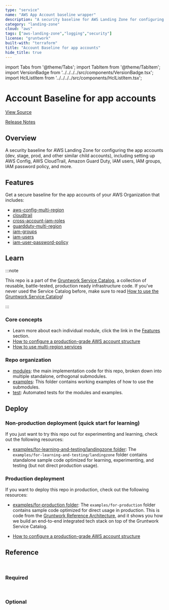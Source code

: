 ```yaml
---
type: "service"
name: "AWS App Account baseline wrapper"
description: "A security baseline for AWS Landing Zone for configuring app accounts (dev, stage, prod, and other similar child accounts), including setting up AWS Config, AWS CloudTrail, Amazon Guard Duty, IAM users, IAM groups, IAM password policy, and more."
category: "landing-zone"
cloud: "aws"
tags: ["aws-landing-zone","logging","security"]
license: "gruntwork"
built-with: "terraform"
title: "Account Baseline for app accounts"
hide_title: true
---
```


import Tabs from '@theme/Tabs';
import TabItem from '@theme/TabItem';
import VersionBadge from '../../../../src/components/VersionBadge.tsx';
import HclListItem from '../../../../src/components/HclListItem.tsx';

<VersionBadge version="0.85.0" lastModifiedVersion="0.85.0"/>

# Account Baseline for app accounts


<a href="https://github.com/gruntwork-io/terraform-aws-service-catalog/tree/master/modules/landingzone/account-baseline-app" className="link-button">View Source</a>

<a href="https://github.com/gruntwork-io/terraform-aws-service-catalog/releases?q=landingzone%2Faccount-baseline-app" className="link-button" title="Release notes for only the service catalog versions which impacted this service.">Release Notes</a>

## Overview

A security baseline for AWS Landing Zone for configuring the app accounts (dev, stage, prod, and other similar child
accounts), including setting up AWS Config, AWS CloudTrail, Amazon Guard Duty, IAM users, IAM groups, IAM password
policy, and more.

## Features

Get a secure baseline for the app accounts of your AWS Organization that includes:

*   [aws-config-multi-region](https://github.com/gruntwork-io/terraform-aws-security/tree/master/modules/aws-config-multi-region)
*   [cloudtrail](https://github.com/gruntwork-io/terraform-aws-security/tree/master/modules/cloudtrail)
*   [cross-account-iam-roles](https://github.com/gruntwork-io/terraform-aws-security/tree/master/modules/cross-account-iam-roles)
*   [guardduty-multi-region](https://github.com/gruntwork-io/terraform-aws-security/tree/master/modules/guardduty-multi-region)
*   [iam-groups](https://github.com/gruntwork-io/terraform-aws-security/tree/master/modules/iam-groups)
*   [iam-users](https://github.com/gruntwork-io/terraform-aws-security/tree/master/modules/iam-users)
*   [iam-user-password-policy](https://github.com/gruntwork-io/terraform-aws-security/tree/master/modules/iam-user-password-policy)

## Learn

:::note

This repo is a part of the [Gruntwork Service Catalog](https://github.com/gruntwork-io/terraform-aws-service-catalog/),
a collection of reusable, battle-tested, production ready infrastructure code.
If you’ve never used the Service Catalog before, make sure to read
[How to use the Gruntwork Service Catalog](https://docs.gruntwork.io/reference/services/intro/overview)!

:::

### Core concepts

*   Learn more about each individual module, click the link in the [Features](#features) section.
*   [How to configure a production-grade AWS account structure](https://docs.gruntwork.io/guides/build-it-yourself/landing-zone/)
*   [How to use multi-region services](https://github.com/gruntwork-io/terraform-aws-service-catalog/tree/master/modules/landingzone/account-baseline-root/core-concepts.md#how-to-use-multi-region-services)

### Repo organization

*   [modules](https://github.com/gruntwork-io/terraform-aws-service-catalog/tree/master/modules): the main implementation code for this repo, broken down into multiple standalone, orthogonal submodules.
*   [examples](https://github.com/gruntwork-io/terraform-aws-service-catalog/tree/master/examples): This folder contains working examples of how to use the submodules.
*   [test](https://github.com/gruntwork-io/terraform-aws-service-catalog/tree/master/test): Automated tests for the modules and examples.

## Deploy

### Non-production deployment (quick start for learning)

If you just want to try this repo out for experimenting and learning, check out the following resources:

*   [examples/for-learning-and-testing/landingzone folder](https://github.com/gruntwork-io/terraform-aws-service-catalog/tree/master/examples/for-learning-and-testing/landingzone): The
    `examples/for-learning-and-testing/landingzone` folder contains standalone sample code optimized for learning,
    experimenting, and testing (but not direct production usage).

### Production deployment

If you want to deploy this repo in production, check out the following resources:

*   [examples/for-production folder](https://github.com/gruntwork-io/terraform-aws-service-catalog/tree/master/examples/for-production): The `examples/for-production` folder contains sample code
    optimized for direct usage in production. This is code from the
    [Gruntwork Reference Architecture](https://gruntwork.io/reference-architecture/), and it shows you how we build an
    end-to-end integrated tech stack on top of the Gruntwork Service Catalog.

*   [How to configure a production-grade AWS account structure](https://docs.gruntwork.io/guides/build-it-yourself/landing-zone/)

## Reference

<Tabs>
<TabItem value="inputs" label="Inputs" default>

<br/>

### Required

<HclListItem name="aws_account_id" requirement="required" description="The AWS Account ID the template should be operated on. This avoids misconfiguration errors caused by environment variables." type="string"/>

<HclListItem name="aws_region" requirement="required" description="The AWS Region to use as the global config recorder and seed region for GuardDuty." type="string"/>

<HclListItem name="config_opt_in_regions" requirement="required" description="Creates resources in the specified regions. The best practice is to enable AWS Config in all enabled regions in your AWS account. This variable must NOT be set to null or empty. Otherwise, we won't know which regions to use and authenticate to, and may use some not enabled in your AWS account (e.g., GovCloud, China, etc). To get the list of regions enabled in your AWS account, you can use the AWS CLI: aws ec2 describe-regions." type="list" typeDetails="list(string)"/>

<HclListItem name="ebs_opt_in_regions" requirement="required" description="Creates resources in the specified regions. The best practice is to enable EBS Encryption in all enabled regions in your AWS account. This variable must NOT be set to null or empty. Otherwise, we won't know which regions to use and authenticate to, and may use some not enabled in your AWS account (e.g., GovCloud, China, etc). To get the list of regions enabled in your AWS account, you can use the AWS CLI: aws ec2 describe-regions. The value provided for <a href=#global_recorder_region><code>global_recorder_region</code></a> must be in this list." type="list" typeDetails="list(string)"/>

<HclListItem name="guardduty_opt_in_regions" requirement="required" description="Creates resources in the specified regions. The best practice is to enable GuardDuty in all enabled regions in your AWS account. This variable must NOT be set to null or empty. Otherwise, we won't know which regions to use and authenticate to, and may use some not enabled in your AWS account (e.g., GovCloud, China, etc). To get the list of regions enabled in your AWS account, you can use the AWS CLI: aws ec2 describe-regions. The value provided for <a href=#global_recorder_region><code>global_recorder_region</code></a> must be in this list." type="list" typeDetails="list(string)"/>

<HclListItem name="iam_access_analyzer_opt_in_regions" requirement="required" description="Creates resources in the specified regions. The best practice is to enable IAM Access Analyzer in all enabled regions in your AWS account. This variable must NOT be set to null or empty. Otherwise, we won't know which regions to use and authenticate to, and may use some not enabled in your AWS account (e.g., GovCloud, China, etc). To get the list of regions enabled in your AWS account, you can use the AWS CLI: aws ec2 describe-regions. The value provided for <a href=#global_recorder_region><code>global_recorder_region</code></a> must be in this list." type="list" typeDetails="list(string)"/>

<HclListItem name="kms_cmk_opt_in_regions" requirement="required" description="Creates resources in the specified regions. This variable must NOT be set to null or empty. Otherwise, we won't know which regions to use and authenticate to, and may use some not enabled in your AWS account (e.g., GovCloud, China, etc). To get the list of regions enabled in your AWS account, you can use the AWS CLI: aws ec2 describe-regions. The value provided for <a href=#global_recorder_region><code>global_recorder_region</code></a> must be in this list." type="list" typeDetails="list(string)"/>

<HclListItem name="name_prefix" requirement="required" description="The name used to prefix AWS Config and Cloudtrail resources, including the S3 bucket names and SNS topics used for each." type="string"/>


<br/>


### Optional

<HclListItem name="additional_config_rules" requirement="optional" description="Map of additional managed rules to add. The key is the name of the rule (e.g. ´acm-certificate-expiration-check´) and the value is an object specifying the rule details" type="map" typeDetails="map(object({
    # Description of the rule
    description : string
    # Identifier of an available AWS Config Managed Rule to call.
    identifier : string
    # Trigger type of the rule, must be one of ´CONFIG_CHANGE´ or ´PERIODIC´.
    trigger_type : string
    # A map of input parameters for the rule. If you don't have parameters, pass in an empty map ´{}´.
    input_parameters : map(string)
    # Whether or not this applies to global (non-regional) resources like IAM roles. When true, these rules are disabled
    # if var.enable_global_resource_rules is false.
    applies_to_global_resources = bool
  }))" defaultValue="{}"/>

<HclListItem name="allow_auto_deploy_from_github_actions_for_sources" requirement="optional" description="Map of github repositories to the list of branches that are allowed to assume the IAM role. The repository should be encoded as org/repo-name (e.g., gruntwork-io/terrraform-aws-ci). Allows GitHub Actions to assume the auto deploy IAM role using an OpenID Connect Provider for the given repositories. Refer to the docs for github-actions-iam-role for more information. Note that this is mutually exclusive with <a href=#allow_auto_deploy_from_other_account_arns><code>allow_auto_deploy_from_other_account_arns</code></a>. Only used if <a href=#enable_github_actions_access><code>enable_github_actions_access</code></a> is true. " type="map" typeDetails="map(list(string))" defaultValue="{}"/>

<HclListItem name="allow_auto_deploy_from_other_account_arns" requirement="optional" description="A list of IAM ARNs from other AWS accounts that will be allowed to assume the auto deploy IAM role that has the permissions in <a href=#auto_deploy_permissions><code>auto_deploy_permissions</code></a>." type="list" typeDetails="list(string)" defaultValue="[]"/>

<HclListItem name="allow_billing_access_from_other_account_arns" requirement="optional" description="A list of IAM ARNs from other AWS accounts that will be allowed full (read and write) access to the billing info for this account." type="list" typeDetails="list(string)" defaultValue="[]"/>

<HclListItem name="allow_cloudtrail_access_with_iam" requirement="optional" description="If true, an IAM Policy that grants access to CloudTrail will be honored. If false, only the ARNs listed in <a href=#kms_key_user_iam_arns><code>kms_key_user_iam_arns</code></a> will have access to CloudTrail and any IAM Policy grants will be ignored. (true or false)" type="bool" defaultValue="true"/>

<HclListItem name="allow_dev_access_from_other_account_arns" requirement="optional" description="A list of IAM ARNs from other AWS accounts that will be allowed full (read and write) access to the services in this account specified in <a href=#dev_permitted_services><code>dev_permitted_services</code></a>." type="list" typeDetails="list(string)" defaultValue="[]"/>

<HclListItem name="allow_full_access_from_other_account_arns" requirement="optional" description="A list of IAM ARNs from other AWS accounts that will be allowed full (read and write) access to this account." type="list" typeDetails="list(string)" defaultValue="[]"/>

<HclListItem name="allow_logs_access_from_other_account_arns" requirement="optional" description="A list of IAM ARNs from other AWS accounts that will be allowed read access to the logs in CloudTrail, AWS Config, and CloudWatch for this account. If <a href=#cloudtrail_kms_key_arn><code>cloudtrail_kms_key_arn</code></a> is specified, will also be given permissions to decrypt with the KMS CMK that is used to encrypt CloudTrail logs." type="list" typeDetails="list(string)" defaultValue="[]"/>

<HclListItem name="allow_read_only_access_from_other_account_arns" requirement="optional" description="A list of IAM ARNs from other AWS accounts that will be allowed read-only access to this account." type="list" typeDetails="list(string)" defaultValue="[]"/>

<HclListItem name="allow_ssh_grunt_access_from_other_account_arns" requirement="optional" description="A list of IAM ARNs from other AWS accounts that will be allowed read access to IAM groups and publish SSH keys. This is used for ssh-grunt." type="list" typeDetails="list(string)" defaultValue="[]"/>

<HclListItem name="allow_support_access_from_other_account_arns" requirement="optional" description="A list of IAM ARNs from other AWS accounts that will be allowed access to AWS support for this account." type="list" typeDetails="list(string)" defaultValue="[]"/>

<HclListItem name="auto_deploy_permissions" requirement="optional" description="A list of IAM permissions (e.g. ec2:*) that will be added to an IAM Group for doing automated deployments. NOTE: If <a href=#should_create_iam_group_auto_deploy><code>should_create_iam_group_auto_deploy</code></a> is true, the list must have at least one element (e.g. '*')." type="list" typeDetails="list(string)" defaultValue="[]"/>

<HclListItem name="cloudtrail_allow_kms_describe_key_to_external_aws_accounts" requirement="optional" description="Whether or not to allow kms:DescribeKey to external AWS accounts with write access to the CloudTrail bucket. This is useful during deployment so that you don't have to pass around the KMS key ARN." type="bool" defaultValue="false"/>

<HclListItem name="cloudtrail_cloudwatch_logs_group_name" requirement="optional" description="Specify the name of the CloudWatch Logs group to publish the CloudTrail logs to. This log group exists in the current account. Set this value to `null` to avoid publishing the trail logs to the logs group. The recommended configuration for CloudTrail is (a) for each child account to aggregate its logs in an S3 bucket in a single central account, such as a logs account and (b) to also store 14 days work of logs in CloudWatch in the child account itself for local debugging." type="string" defaultValue="cloudtrail-logs"/>

<HclListItem name="cloudtrail_data_logging_enabled" requirement="optional" description="If true, logging of data events will be enabled." type="bool" defaultValue="false"/>

<HclListItem name="cloudtrail_data_logging_include_management_events" requirement="optional" description="Specify if you want your event selector to include management events for your trail." type="bool" defaultValue="true"/>

<HclListItem name="cloudtrail_data_logging_read_write_type" requirement="optional" description="Specify if you want your trail to log read-only events, write-only events, or all. Possible values are: ReadOnly, WriteOnly, All." type="string" defaultValue="All"/>

<HclListItem name="cloudtrail_data_logging_resources" requirement="optional" description="Data resources for which to log data events. This should be a map, where each key is a data resource type, and each value is a list of data resource values. Possible values for data resource types are: AWS::S3::Object, AWS::Lambda::Function and AWS::DynamoDB::Table. See the '<a href=#data_resource><code>data_resource</code></a>' block within the '<a href=#event_selector><code>event_selector</code></a>' block of the '<a href=#aws_cloudtrail><code>aws_cloudtrail</code></a>' resource for context: https://registry.terraform.io/providers/hashicorp/aws/latest/docs/resources/cloudtrail#<a href=#data_resource><code>data_resource</code></a>." type="map" typeDetails="map(list(string))" defaultValue="{}"/>

<HclListItem name="cloudtrail_external_aws_account_ids_with_write_access" requirement="optional" description="Provide a list of AWS account IDs that will be allowed to send CloudTrail logs to this account. This is only required if you are aggregating CloudTrail logs in this account (e.g., this is the logs account) from other accounts." type="list" typeDetails="list(string)" defaultValue="[]"/>

<HclListItem name="cloudtrail_force_destroy" requirement="optional" description="If set to true, when you run 'terraform destroy', delete all objects from the bucket so that the bucket can be destroyed without error. Warning: these objects are not recoverable so only use this if you're absolutely sure you want to permanently delete everything!" type="bool" defaultValue="false"/>

<HclListItem name="cloudtrail_kms_key_administrator_iam_arns" requirement="optional" description="All CloudTrail Logs will be encrypted with a KMS CMK (Customer Master Key) that governs access to write API calls older than 7 days and all read API calls. If you are aggregating CloudTrail logs and creating the CMK in this account (e.g., if this is the logs account), you MUST specify at least one IAM user (or other IAM ARN) that will be given administrator permissions for CMK, including the ability to change who can access this CMK and the extended log data it protects. If you are aggregating CloudTrail logs in another AWS account and the CMK already exists (e.g., if this is the stage or prod account), set this parameter to an empty list." type="list" typeDetails="list(string)" defaultValue="[]"/>

<HclListItem name="cloudtrail_kms_key_arn" requirement="optional" description="All CloudTrail Logs will be encrypted with a KMS CMK (Customer Master Key) that governs access to write API calls older than 7 days and all read API calls. If that CMK already exists (e.g., if this is the stage or prod account and you want to use a CMK that already exists in the logs account), set this to the ARN of that CMK. Otherwise (e.g., if this is the logs account), set this to null, and a new CMK will be created." type="string" defaultValue="null"/>

<HclListItem name="cloudtrail_kms_key_arn_is_alias" requirement="optional" description="If the <a href=#kms_key_arn><code>kms_key_arn</code></a> provided is an alias or alias ARN, then this must be set to true so that the module will exchange the alias for a CMK ARN. Setting this to true and using aliases requires <a href=#cloudtrail_allow_kms_describe_key_to_external_aws_accounts><code>cloudtrail_allow_kms_describe_key_to_external_aws_accounts</code></a> to also be true for multi-account scenarios." type="bool" defaultValue="false"/>

<HclListItem name="cloudtrail_kms_key_user_iam_arns" requirement="optional" description="All CloudTrail Logs will be encrypted with a KMS CMK (Customer Master Key) that governs access to write API calls older than 7 days and all read API calls. If you are aggregating CloudTrail logs and creating the CMK in this account (e.g., this is the logs account), you MUST specify at least one IAM user (or other IAM ARN) that will be given user access to this CMK, which will allow this user to read CloudTrail Logs. If you are aggregating CloudTrail logs in another AWS account and the CMK already exists, set this parameter to an empty list (e.g., if this is the stage or prod account)." type="list" typeDetails="list(string)" defaultValue="[]"/>

<HclListItem name="cloudtrail_num_days_after_which_archive_log_data" requirement="optional" description="After this number of days, log files should be transitioned from S3 to Glacier. Enter 0 to never archive log data." type="number" defaultValue="30"/>

<HclListItem name="cloudtrail_num_days_after_which_delete_log_data" requirement="optional" description="After this number of days, log files should be deleted from S3. Enter 0 to never delete log data." type="number" defaultValue="365"/>

<HclListItem name="cloudtrail_num_days_to_retain_cloudwatch_logs" requirement="optional" description="After this number of days, logs stored in CloudWatch will be deleted. Possible values are: 1, 3, 5, 7, 14, 30, 60, 90, 120, 150, 180, 365, 400, 545, 731, 1827, 3653, and 0 (default). When set to 0, logs will be retained indefinitely." type="number" defaultValue="0"/>

<HclListItem name="cloudtrail_s3_bucket_already_exists" requirement="optional" description="Set to false to create an S3 bucket of name <a href=#cloudtrail_s3_bucket_name><code>cloudtrail_s3_bucket_name</code></a> in this account for storing CloudTrail logs (e.g., if this is the logs account). Set to true to assume the bucket specified in <a href=#cloudtrail_s3_bucket_name><code>cloudtrail_s3_bucket_name</code></a> already exists in another AWS account (e.g., if this is the stage or prod account and <a href=#cloudtrail_s3_bucket_name><code>cloudtrail_s3_bucket_name</code></a> is the name of a bucket in the logs account)." type="bool" defaultValue="true"/>

<HclListItem name="cloudtrail_s3_bucket_name" requirement="optional" description="The name of the S3 Bucket where CloudTrail logs will be stored. This could be a bucket in this AWS account (e.g., if this is the logs account) or the name of a bucket in another AWS account where logs should be sent (e.g., if this is the stage or prod account and you're specifying the name of a bucket in the logs account)." type="string" defaultValue="null"/>

<HclListItem name="cloudtrail_s3_mfa_delete" requirement="optional" description="Enable MFA delete for either 'Change the versioning state of your bucket' or 'Permanently delete an object version'. This setting only applies to the bucket used to storage Cloudtrail data. This cannot be used to toggle this setting but is available to allow managed buckets to reflect the state in AWS. For instructions on how to enable MFA Delete, check out the README from the terraform-aws-security/private-s3-bucket module." type="bool" defaultValue="false"/>

<HclListItem name="cloudtrail_tags" requirement="optional" description="Tags to apply to the CloudTrail resources." type="map" typeDetails="map(string)" defaultValue="{}"/>

<HclListItem name="config_aggregate_config_data_in_external_account" requirement="optional" description="Set to true to send the AWS Config data to another account (e.g., a logs account) for aggregation purposes. You must set the ID of that other account via the <a href=#config_central_account_id><code>config_central_account_id</code></a> variable. This redundant variable has to exist because Terraform does not allow computed data in count and <a href=#for_each><code>for_each</code></a> parameters and <a href=#config_central_account_id><code>config_central_account_id</code></a> may be computed if its the ID of a newly-created AWS account." type="bool" defaultValue="false"/>

<HclListItem name="config_central_account_id" requirement="optional" description="If the S3 bucket and SNS topics used for AWS Config live in a different AWS account, set this variable to the ID of that account (e.g., if this is the stage or prod account, set this to the ID of the logs account). If the S3 bucket and SNS topics live in this account (e.g., this is the logs account), set this variable to null. Only used if <a href=#config_aggregate_config_data_in_external_account><code>config_aggregate_config_data_in_external_account</code></a> is true." type="string" defaultValue="null"/>

<HclListItem name="config_create_account_rules" requirement="optional" description="Set to true to create AWS Config rules directly in this account. Set false to not create any Config rules in this account (i.e., if you created the rules at the organization level already). We recommend setting this to true to use account-level rules because org-level rules create a chicken-and-egg problem with creating new accounts." type="bool" defaultValue="true"/>

<HclListItem name="config_delivery_channel_kms_key_arn" requirement="optional" description="Optional KMS key to use for encrypting S3 objects on the AWS Config delivery channel for an externally managed S3 bucket. This must belong to the same region as the destination S3 bucket. If null, AWS Config will default to encrypting the delivered data with AES-256 encryption. Only used if <a href=#should_create_s3_bucket><code>should_create_s3_bucket</code></a> is false - otherwise, <a href=#config_s3_bucket_kms_key_arn><code>config_s3_bucket_kms_key_arn</code></a> is used." type="string" defaultValue="null"/>

<HclListItem name="config_delivery_channel_kms_key_by_name" requirement="optional" description="Same as <a href=#config_delivery_channel_kms_key_arn><code>config_delivery_channel_kms_key_arn</code></a>, except the value is a name of a KMS key configured with <a href=#kms_customer_master_keys><code>kms_customer_master_keys</code></a>. The module created KMS key for the delivery region (indexed by the name) will be used. Note that if both <a href=#config_delivery_channel_kms_key_arn><code>config_delivery_channel_kms_key_arn</code></a> and <a href=#config_delivery_channel_kms_key_by_name><code>config_delivery_channel_kms_key_by_name</code></a> are configured, the key in <a href=#config_delivery_channel_kms_key_arn><code>config_delivery_channel_kms_key_arn</code></a> will always be used." type="object" typeDetails="object({
    name   = string
    region = string
  })" defaultValue="null"/>

<HclListItem name="config_force_destroy" requirement="optional" description="If set to true, when you run 'terraform destroy', delete all objects from the bucket so that the bucket can be destroyed without error. Warning: these objects are not recoverable so only use this if you're absolutely sure you want to permanently delete everything!" type="bool" defaultValue="false"/>

<HclListItem name="config_linked_accounts" requirement="optional" description="Provide a list of AWS account IDs that will be allowed to send AWS Config data to this account. This is only required if you are aggregating config data in this account (e.g., this is the logs account) from other accounts." type="list" typeDetails="list(string)" defaultValue="[]"/>

<HclListItem name="config_num_days_after_which_archive_log_data" requirement="optional" description="After this number of days, log files should be transitioned from S3 to Glacier. Enter 0 to never archive log data." type="number" defaultValue="365"/>

<HclListItem name="config_num_days_after_which_delete_log_data" requirement="optional" description="After this number of days, log files should be deleted from S3. Enter 0 to never delete log data." type="number" defaultValue="730"/>

<HclListItem name="config_s3_bucket_kms_key_arn" requirement="optional" description="Optional KMS key to use for encrypting S3 objects on the AWS Config bucket, when the S3 bucket is created within this module (<a href=#config_should_create_s3_bucket><code>config_should_create_s3_bucket</code></a> is true). For encrypting S3 objects on delivery for an externally managed S3 bucket, refer to the <a href=#config_delivery_channel_kms_key_arn><code>config_delivery_channel_kms_key_arn</code></a> input variable. If null, data in S3 will be encrypted using the default aws/s3 key. If provided, the key policy of the provided key must permit the IAM role used by AWS Config. See https://docs.aws.amazon.com/sns/latest/dg/sns-key-management.html. Note that the KMS key must reside in the global recorder region (as configured by <a href=#aws_region><code>aws_region</code></a>)." type="string" defaultValue="null"/>

<HclListItem name="config_s3_bucket_kms_key_by_name" requirement="optional" description="Same as <a href=#config_s3_bucket_kms_key_arn><code>config_s3_bucket_kms_key_arn</code></a>, except the value is a name of a KMS key configured with <a href=#kms_customer_master_keys><code>kms_customer_master_keys</code></a>. The module created KMS key for the global recorder region (indexed by the name) will be used. Note that if both <a href=#config_s3_bucket_kms_key_arn><code>config_s3_bucket_kms_key_arn</code></a> and <a href=#config_s3_bucket_kms_key_by_name><code>config_s3_bucket_kms_key_by_name</code></a> are configured, the key in <a href=#config_s3_bucket_kms_key_arn><code>config_s3_bucket_kms_key_arn</code></a> will always be used." type="string" defaultValue="null"/>

<HclListItem name="config_s3_bucket_name" requirement="optional" description="The name of the S3 Bucket where Config items will be stored. Can be in the same account or in another account." type="string" defaultValue="null"/>

<HclListItem name="config_s3_mfa_delete" requirement="optional" description="Enable MFA delete for either 'Change the versioning state of your bucket' or 'Permanently delete an object version'. This setting only applies to the bucket used to storage AWS Config data. This cannot be used to toggle this setting but is available to allow managed buckets to reflect the state in AWS. For instructions on how to enable MFA Delete, check out the README from the terraform-aws-security/private-s3-bucket module." type="bool" defaultValue="false"/>

<HclListItem name="config_should_create_s3_bucket" requirement="optional" description="Set to true to create an S3 bucket of name <a href=#config_s3_bucket_name><code>config_s3_bucket_name</code></a> in this account for storing AWS Config data (e.g., if this is the logs account). Set to false to assume the bucket specified in <a href=#config_s3_bucket_name><code>config_s3_bucket_name</code></a> already exists in another AWS account (e.g., if this is the stage or prod account and <a href=#config_s3_bucket_name><code>config_s3_bucket_name</code></a> is the name of a bucket in the logs account)." type="bool" defaultValue="false"/>

<HclListItem name="config_should_create_sns_topic" requirement="optional" description="set to true to create an sns topic in this account for sending aws config notifications (e.g., if this is the logs account). set to false to assume the topic specified in <a href=#config_sns_topic_name><code>config_sns_topic_name</code></a> already exists in another aws account (e.g., if this is the stage or prod account and <a href=#config_sns_topic_name><code>config_sns_topic_name</code></a> is the name of an sns topic in the logs account)." type="bool" defaultValue="false"/>

<HclListItem name="config_sns_topic_kms_key_by_name_region_map" requirement="optional" description="Same as <a href=#config_sns_topic_kms_key_region_map><code>config_sns_topic_kms_key_region_map</code></a>, except the value is a name of a KMS key configured with <a href=#kms_customer_master_keys><code>kms_customer_master_keys</code></a>. The module created KMS key for each region (indexed by the name) will be used. Note that if an entry exists for a region in both <a href=#config_sns_topic_kms_key_region_map><code>config_sns_topic_kms_key_region_map</code></a> and <a href=#config_sns_topic_kms_key_by_name_region_map><code>config_sns_topic_kms_key_by_name_region_map</code></a>, then the key in <a href=#config_sns_topic_kms_key_region_map><code>config_sns_topic_kms_key_region_map</code></a> will always be used." type="map" typeDetails="map(string)" defaultValue="null"/>

<HclListItem name="config_sns_topic_kms_key_region_map" requirement="optional" description="Optional KMS key to use for each region for configuring default encryption for the SNS topic (encoded as a map from region - e.g. us-east-1 - to ARN of KMS key). If null or the region key is missing, encryption will not be configured for the SNS topic in that region." type="map" typeDetails="map(string)" defaultValue="null"/>

<HclListItem name="config_sns_topic_name" requirement="optional" description="the name of the sns topic in where aws config notifications will be sent. can be in the same account or in another account." type="string" defaultValue="ConfigTopic"/>

<HclListItem name="config_tags" requirement="optional" description="A map of tags to apply to the S3 Bucket. The key is the tag name and the value is the tag value." type="map" typeDetails="map(string)" defaultValue="{}"/>

<HclListItem name="configrules_maximum_execution_frequency" requirement="optional" description="The maximum frequency with which AWS Config runs evaluations for the ´PERIODIC´ rules. See https://www.terraform.io/docs/providers/aws/r/<a href=#config_organization_managed_rule><code>config_organization_managed_rule</code></a>.html#<a href=#maximum_execution_frequency><code>maximum_execution_frequency</code></a>" type="string" defaultValue="TwentyFour_Hours"/>

<HclListItem name="custom_cloudtrail_trail_name" requirement="optional" description="A custom name to use for the Cloudtrail Trail. If null, defaults to the <a href=#name_prefix><code>name_prefix</code></a> input variable." type="string" defaultValue="null"/>

<HclListItem name="dev_permitted_services" requirement="optional" description="A list of AWS services for which the developers from the accounts in <a href=#allow_dev_access_from_other_account_arns><code>allow_dev_access_from_other_account_arns</code></a> will receive full permissions. See https://goo.gl/ZyoHlz to find the IAM Service name. For example, to grant developers access only to EC2 and Amazon Machine Learning, use the value ['ec2','machinelearning']. Do NOT add iam to the list of services, or that will grant Developers de facto admin access." type="list" typeDetails="list(string)" defaultValue="[]"/>

<HclListItem name="ebs_enable_encryption" requirement="optional" description="If set to true (default), all new EBS volumes will have encryption enabled by default" type="bool" defaultValue="true"/>

<HclListItem name="ebs_kms_key_name" requirement="optional" description="The name of the KMS CMK to use by default for encrypting EBS volumes, if <a href=#enable_encryption><code>enable_encryption</code></a> and <a href=#use_existing_kms_keys><code>use_existing_kms_keys</code></a> are enabled. The name must match the name given the <a href=#kms_customer_master_keys><code>kms_customer_master_keys</code></a> variable." type="string" defaultValue=""/>

<HclListItem name="ebs_use_existing_kms_keys" requirement="optional" description="If set to true, the KMS Customer Managed Keys (CMK) with the name in <a href=#ebs_kms_key_name><code>ebs_kms_key_name</code></a> will be set as the default for EBS encryption. When false (default), the AWS-managed aws/ebs key will be used." type="bool" defaultValue="false"/>

<HclListItem name="enable_cloudtrail" requirement="optional" description="Set to true (default) to enable CloudTrail in this app account. Set to false to disable CloudTrail (note: all other CloudTrail variables will be ignored). Note that if you have enabled organization trail in the root (parent) account, you should set this to false; the organization trail will enable CloudTrail on child accounts by default." type="bool" defaultValue="true"/>

<HclListItem name="enable_config" requirement="optional" description="Set to true to enable AWS Config in this app account. Set to false to disable AWS Config (note: all other AWS config variables will be ignored)." type="bool" defaultValue="true"/>

<HclListItem name="enable_encrypted_volumes" requirement="optional" description="Checks whether the EBS volumes that are in an attached state are encrypted." type="bool" defaultValue="true"/>

<HclListItem name="enable_github_actions_access" requirement="optional" description="When true, create an Open ID Connect Provider that GitHub actions can use to assume IAM roles in the account. Refer to https://docs.github.com/en/actions/deployment/security-hardening-your-deployments/configuring-openid-connect-in-amazon-web-services for more information." type="bool" defaultValue="false"/>

<HclListItem name="enable_iam_access_analyzer" requirement="optional" description="A feature flag to enable or disable this module." type="bool" defaultValue="false"/>

<HclListItem name="enable_iam_cross_account_roles" requirement="optional" description="A feature flag to enable or disable this module." type="bool" defaultValue="true"/>

<HclListItem name="enable_iam_password_policy" requirement="optional" description="Checks whether the account password policy for IAM users meets the specified requirements." type="bool" defaultValue="true"/>

<HclListItem name="enable_iam_user_password_policy" requirement="optional" description="Set to true (default) to enable the IAM User Password Policies in this app account. Set to false to disable the policies. (Note: all other IAM User Password Policy variables will be ignored)." type="bool" defaultValue="true"/>

<HclListItem name="enable_insecure_sg_rules" requirement="optional" description="Checks whether the security group with 0.0.0.0/0 of any Amazon Virtual Private Cloud (Amazon VPC) allows only specific inbound TCP or UDP traffic." type="bool" defaultValue="true"/>

<HclListItem name="enable_rds_storage_encrypted" requirement="optional" description="Checks whether storage encryption is enabled for your RDS DB instances." type="bool" defaultValue="true"/>

<HclListItem name="enable_root_account_mfa" requirement="optional" description="Checks whether users of your AWS account require a multi-factor authentication (MFA) device to sign in with root credentials." type="bool" defaultValue="true"/>

<HclListItem name="enable_s3_bucket_public_read_prohibited" requirement="optional" description="Checks that your Amazon S3 buckets do not allow public read access." type="bool" defaultValue="true"/>

<HclListItem name="enable_s3_bucket_public_write_prohibited" requirement="optional" description="Checks that your Amazon S3 buckets do not allow public write access." type="bool" defaultValue="true"/>

<HclListItem name="encrypted_volumes_kms_id" requirement="optional" description="ID or ARN of the KMS key that is used to encrypt the volume. Used for configuring the encrypted volumes config rule." type="string" defaultValue="null"/>

<HclListItem name="github_actions_openid_connect_provider_thumbprint_list" requirement="optional" description="When set, use the statically provided hardcoded list of thumbprints rather than looking it up dynamically. This is useful if you want to trade reliability of the OpenID Connect Provider across certificate renewals with a static list that is obtained using a trustworthy mechanism, to mitigate potential damage from a domain hijacking attack on GitHub domains." type="list" typeDetails="list(string)" defaultValue="null"/>

<HclListItem name="guardduty_cloudwatch_event_rule_name" requirement="optional" description="Name of the Cloudwatch event rules." type="string" defaultValue="guardduty-finding-events"/>

<HclListItem name="guardduty_finding_publishing_frequency" requirement="optional" description="Specifies the frequency of notifications sent for subsequent finding occurrences. If the detector is a GuardDuty member account, the value is determined by the GuardDuty master account and cannot be modified, otherwise defaults to <a href=#SIX_HOURS><code>SIX_HOURS</code></a>. For standalone and GuardDuty master accounts, it must be configured in Terraform to enable drift detection. Valid values for standalone and master accounts: <a href=#FIFTEEN_MINUTES><code>FIFTEEN_MINUTES</code></a>, <a href=#ONE_HOUR><code>ONE_HOUR</code></a>, <a href=#SIX_HOURS><code>SIX_HOURS</code></a>." type="string" defaultValue="null"/>

<HclListItem name="guardduty_findings_sns_topic_name" requirement="optional" description="Specifies a name for the created SNS topics where findings are published. <a href=#publish_findings_to_sns><code>publish_findings_to_sns</code></a> must be set to true." type="string" defaultValue="guardduty-findings"/>

<HclListItem name="guardduty_publish_findings_to_sns" requirement="optional" description="Send GuardDuty findings to SNS topics specified by <a href=#findings_sns_topic_name><code>findings_sns_topic_name</code></a>." type="bool" defaultValue="false"/>

<HclListItem name="iam_access_analyzer_name" requirement="optional" description="The name of the IAM Access Analyzer module" type="string" defaultValue="baseline_app-iam_access_analyzer"/>

<HclListItem name="iam_access_analyzer_type" requirement="optional" description="If set to ORGANIZATION, the analyzer will be scanning the current organization and any policies that refer to linked resources such as S3, IAM, Lambda and SQS policies." type="string" defaultValue="ORGANIZATION"/>

<HclListItem name="iam_password_policy_allow_users_to_change_password" requirement="optional" description="Allow users to change their own password." type="bool" defaultValue="true"/>

<HclListItem name="iam_password_policy_hard_expiry" requirement="optional" description="Password expiration requires administrator reset." type="bool" defaultValue="true"/>

<HclListItem name="iam_password_policy_max_password_age" requirement="optional" description="Number of days before password expiration." type="number" defaultValue="30"/>

<HclListItem name="iam_password_policy_minimum_password_length" requirement="optional" description="Password minimum length." type="number" defaultValue="16"/>

<HclListItem name="iam_password_policy_password_reuse_prevention" requirement="optional" description="Number of passwords before allowing reuse." type="number" defaultValue="5"/>

<HclListItem name="iam_password_policy_require_lowercase_characters" requirement="optional" description="Require at least one lowercase character in password." type="bool" defaultValue="true"/>

<HclListItem name="iam_password_policy_require_numbers" requirement="optional" description="Require at least one number in password." type="bool" defaultValue="true"/>

<HclListItem name="iam_password_policy_require_symbols" requirement="optional" description="Require at least one symbol in password." type="bool" defaultValue="true"/>

<HclListItem name="iam_password_policy_require_uppercase_characters" requirement="optional" description="Require at least one uppercase character in password." type="bool" defaultValue="true"/>

<HclListItem name="iam_role_tags" requirement="optional" description="The tags to apply to all the IAM role resources." type="map" typeDetails="map(string)" defaultValue="{}"/>

<HclListItem name="insecure_sg_rules_authorized_tcp_ports" requirement="optional" description="Comma-separated list of TCP ports authorized to be open to 0.0.0.0/0. Ranges are defined by a dash; for example, '443,1020-1025'." type="string" defaultValue="443"/>

<HclListItem name="insecure_sg_rules_authorized_udp_ports" requirement="optional" description="Comma-separated list of UDP ports authorized to be open to 0.0.0.0/0. Ranges are defined by a dash; for example, '500,1020-1025'." type="string" defaultValue="null"/>

<HclListItem name="kms_cmk_global_tags" requirement="optional" description="A map of tags to apply to all KMS Keys to be created. In this map variable, the key is the tag name and the value is the tag value." type="map" typeDetails="map(string)" defaultValue="{}"/>

<HclListItem name="kms_customer_master_keys" requirement="optional" description="You can use this variable to create account-level KMS Customer Master Keys (CMKs) for encrypting and decrypting data. This variable should be a map where the keys are the names of the CMK and the values are an object that defines the configuration for that CMK. See the comment below for the configuration options you can set for each key." type="any" defaultValue="{}"/>

<HclListItem name="kms_grant_regions" requirement="optional" description="The map of names of KMS grants to the region where the key resides in. There should be a one to one mapping between entries in this map and the entries of the <a href=#kms_grants><code>kms_grants</code></a> map. This is used to workaround a terraform limitation where the <a href=#for_each><code>for_each</code></a> value can not depend on resources." type="map" typeDetails="map(string)" defaultValue="{}"/>

<HclListItem name="kms_grants" requirement="optional" description="Create the specified KMS grants to allow entities to use the KMS key without modifying the KMS policy or IAM. This is necessary to allow AWS services (e.g. ASG) to use CMKs encrypt and decrypt resources. The input is a map of grant name to grant properties. The name must be unique per account." type="map" typeDetails="map(object({
    # ARN of the KMS CMK that the grant applies to. Note that the region is introspected based on the ARN.
    kms_cmk_arn = string
    # The principal that is given permission to perform the operations that the grant permits. This must be in ARN
    # format. For example, the grantee principal for ASG is:
    # arn:aws:iam::111122223333:role/aws-service-role/autoscaling.amazonaws.com/AWSServiceRoleForAutoScaling
    grantee_principal = string
    # A list of operations that the grant permits. The permitted values are:
    # Decrypt, Encrypt, GenerateDataKey, GenerateDataKeyWithoutPlaintext, ReEncryptFrom, ReEncryptTo, CreateGrant,
    # RetireGrant, DescribeKey
    granted_operations = list(string)
  }))" defaultValue="{}"/>

<HclListItem name="max_session_duration_human_users" requirement="optional" description="The maximum allowable session duration, in seconds, for the credentials you get when assuming the IAM roles created by this module. This variable applies to all IAM roles created by this module that are intended for people to use, such as allow-read-only-access-from-other-accounts. For IAM roles that are intended for machine users, such as allow-auto-deploy-from-other-accounts, see <a href=#max_session_duration_machine_users><code>max_session_duration_machine_users</code></a>." type="number" defaultValue="43200"/>

<HclListItem name="max_session_duration_machine_users" requirement="optional" description="The maximum allowable session duration, in seconds, for the credentials you get when assuming the IAM roles created by this module. This variable  applies to all IAM roles created by this module that are intended for machine users, such as allow-auto-deploy-from-other-accounts. For IAM roles that are intended for human users, such as allow-read-only-access-from-other-accounts, see <a href=#max_session_duration_human_users><code>max_session_duration_human_users</code></a>." type="number" defaultValue="3600"/>

<HclListItem name="rds_storage_encrypted_kms_id" requirement="optional" description="KMS key ID or ARN used to encrypt the storage. Used for configuring the RDS storage encryption config rule." type="string" defaultValue="null"/>

<HclListItem name="service_linked_roles" requirement="optional" description="Create service-linked roles for this set of services. You should pass in the URLs of the services, but without the protocol (e.g., http://) in front: e.g., use elasticbeanstalk.amazonaws.com for Elastic Beanstalk or es.amazonaws.com for Amazon Elasticsearch. Service-linked roles are predefined by the service, can typically only be assumed by that service, and include all the permissions that the service requires to call other AWS services on your behalf. You can typically only create one such role per AWS account, which is why this parameter exists in the account baseline. See https://docs.aws.amazon.com/IAM/latest/UserGuide/<a href=#reference_aws><code>reference_aws</code></a>-services-that-work-with-iam.html for the list of services that support service-linked roles." type="set" defaultValue="[]"/>

<HclListItem name="should_require_mfa" requirement="optional" description="Should we require that all IAM Users use Multi-Factor Authentication for both AWS API calls and the AWS Web Console? (true or false)" type="bool" defaultValue="true"/>

</TabItem>
<TabItem value="outputs" label="Outputs">

<br/>

<HclListItem name="allow_auto_deploy_access_from_other_accounts_iam_role_arn" requirement="required"/>

<HclListItem name="allow_auto_deploy_access_from_other_accounts_iam_role_id" requirement="required"/>

<HclListItem name="allow_billing_access_from_other_accounts_iam_role_arn" requirement="required"/>

<HclListItem name="allow_billing_access_from_other_accounts_iam_role_id" requirement="required"/>

<HclListItem name="allow_billing_access_sign_in_url" requirement="required"/>

<HclListItem name="allow_dev_access_from_other_accounts_iam_role_arn" requirement="required"/>

<HclListItem name="allow_dev_access_from_other_accounts_iam_role_id" requirement="required"/>

<HclListItem name="allow_dev_access_sign_in_url" requirement="required"/>

<HclListItem name="allow_full_access_from_other_accounts_iam_role_arn" requirement="required"/>

<HclListItem name="allow_full_access_from_other_accounts_iam_role_id" requirement="required"/>

<HclListItem name="allow_full_access_sign_in_url" requirement="required"/>

<HclListItem name="allow_houston_cli_access_from_other_accounts_iam_role_arn" requirement="required"/>

<HclListItem name="allow_houston_cli_access_from_other_accounts_iam_role_id" requirement="required"/>

<HclListItem name="allow_iam_admin_access_from_other_accounts_iam_role_arn" requirement="required"/>

<HclListItem name="allow_iam_admin_access_from_other_accounts_iam_role_id" requirement="required"/>

<HclListItem name="allow_iam_admin_access_sign_in_url" requirement="required"/>

<HclListItem name="allow_logs_access_from_other_accounts_iam_role_arn" requirement="required"/>

<HclListItem name="allow_logs_access_from_other_accounts_iam_role_id" requirement="required"/>

<HclListItem name="allow_logs_access_sign_in_url" requirement="required"/>

<HclListItem name="allow_read_only_access_from_other_accounts_iam_role_arn" requirement="required"/>

<HclListItem name="allow_read_only_access_from_other_accounts_iam_role_id" requirement="required"/>

<HclListItem name="allow_read_only_access_sign_in_url" requirement="required"/>

<HclListItem name="allow_ssh_grunt_access_from_other_accounts_iam_role_arn" requirement="required"/>

<HclListItem name="allow_ssh_grunt_access_from_other_accounts_iam_role_id" requirement="required"/>

<HclListItem name="allow_ssh_grunt_access_sign_in_url" requirement="required"/>

<HclListItem name="allow_ssh_grunt_houston_access_from_other_accounts_iam_role_arn" requirement="required"/>

<HclListItem name="allow_ssh_grunt_houston_access_from_other_accounts_iam_role_id" requirement="required"/>

<HclListItem name="allow_ssh_grunt_houston_access_sign_in_url" requirement="required"/>

<HclListItem name="allow_support_access_from_other_accounts_iam_role_arn" requirement="required"/>

<HclListItem name="allow_support_access_from_other_accounts_iam_role_id" requirement="required"/>

<HclListItem name="allow_support_access_sign_in_url" requirement="required"/>

<HclListItem name="aws_ebs_encryption_by_default_enabled" requirement="required" description="A map from region to a boolean indicating whether or not EBS encryption is enabled by default for each region."/>

<HclListItem name="aws_ebs_encryption_default_kms_key" requirement="required" description="A map from region to the ARN of the KMS key used for default EBS encryption for each region."/>

<HclListItem name="cloudtrail_cloudwatch_group_arn" requirement="required" description="The ARN of the cloudwatch log group."/>

<HclListItem name="cloudtrail_cloudwatch_group_name" requirement="required" description="The name of the cloudwatch log group."/>

<HclListItem name="cloudtrail_iam_role_arn" requirement="required" description="The ARN of the IAM role used by the cloudwatch log group."/>

<HclListItem name="cloudtrail_iam_role_name" requirement="required" description="The name of the IAM role used by the cloudwatch log group."/>

<HclListItem name="cloudtrail_kms_key_alias_name" requirement="required" description="The alias of the KMS key used by the S3 bucket to encrypt cloudtrail logs."/>

<HclListItem name="cloudtrail_kms_key_arn" requirement="required" description="The ARN of the KMS key used by the S3 bucket to encrypt cloudtrail logs."/>

<HclListItem name="cloudtrail_s3_access_logging_bucket_name" requirement="required" description="The name of the S3 bucket where server access logs are delivered."/>

<HclListItem name="cloudtrail_s3_bucket_name" requirement="required" description="The name of the S3 bucket where cloudtrail logs are delivered."/>

<HclListItem name="cloudtrail_trail_arn" requirement="required" description="The ARN of the cloudtrail trail."/>

<HclListItem name="config_iam_role_arns" requirement="required" description="The ARNs of the IAM role used by the config recorder."/>

<HclListItem name="config_recorder_names" requirement="required" description="The names of the configuration recorder."/>

<HclListItem name="config_s3_bucket_names" requirement="required" description="The names of the S3 bucket used by AWS Config to store configuration items."/>

<HclListItem name="config_sns_topic_arns" requirement="required" description="The ARNs of the SNS Topic used by the config notifications."/>

<HclListItem name="github_actions_iam_openid_connect_provider_arn" requirement="required" description="ARN of the OpenID Connect Provider that can be used to attach AWS IAM Roles to GitHub Actions."/>

<HclListItem name="github_actions_iam_openid_connect_provider_url" requirement="required" description="URL of the OpenID Connect Provider that can be used to attach AWS IAM Roles to GitHub Actions."/>

<HclListItem name="guardduty_cloudwatch_event_rule_arns" requirement="required" description="The ARNs of the cloudwatch event rules used to publish findings to sns if <a href=#publish_findings_to_sns><code>publish_findings_to_sns</code></a> is set to true."/>

<HclListItem name="guardduty_cloudwatch_event_target_arns" requirement="required" description="The ARNs of the cloudwatch event targets used to publish findings to sns if <a href=#publish_findings_to_sns><code>publish_findings_to_sns</code></a> is set to true."/>

<HclListItem name="guardduty_detector_ids" requirement="required" description="The IDs of the GuardDuty detectors."/>

<HclListItem name="guardduty_findings_sns_topic_arns" requirement="required" description="The ARNs of the SNS topics where findings are published if <a href=#publish_findings_to_sns><code>publish_findings_to_sns</code></a> is set to true."/>

<HclListItem name="guardduty_findings_sns_topic_names" requirement="required" description="The names of the SNS topic where findings are published if <a href=#publish_findings_to_sns><code>publish_findings_to_sns</code></a> is set to true."/>

<HclListItem name="invalid_cmk_inputs" requirement="required" description="Map of CMKs from the input <a href=#customer_master_keys><code>customer_master_keys</code></a> that had an invalid region, and thus were not created. The structure of the map is the same as the input. This will only include KMS key inputs that were not created because the region attribute was invalid (either not a valid region identifier, the region is not enabled on the account, or the region is not included in the <a href=#opt_in_regions><code>opt_in_regions</code></a> input)."/>

<HclListItem name="kms_key_aliases" requirement="required" description="A map from region to aliases of the KMS CMKs that were created. The value will also be a map mapping the keys from the <a href=#customer_master_keys><code>customer_master_keys</code></a> input variable to the corresponding alias."/>

<HclListItem name="kms_key_arns" requirement="required" description="A map from region to ARNs of the KMS CMKs that were created. The value will also be a map mapping the keys from the <a href=#kms_customer_master_keys><code>kms_customer_master_keys</code></a> input variable to the corresponding ARN."/>

<HclListItem name="kms_key_ids" requirement="required" description="A map from region to IDs of the KMS CMKs that were created. The value will also be a map mapping the keys from the <a href=#kms_customer_master_keys><code>kms_customer_master_keys</code></a> input variable to the corresponding ID."/>

<HclListItem name="service_linked_role_arns" requirement="required" description="A map of ARNs of the service linked roles created from <a href=#service_linked_roles><code>service_linked_roles</code></a>."/>

</TabItem>
</Tabs>


<!-- ##DOCS-SOURCER-START
{"sourcePlugin":"service-catalog-api","hash":"a0a83fedb21ff4f44abfca316385f437"}
##DOCS-SOURCER-END -->
